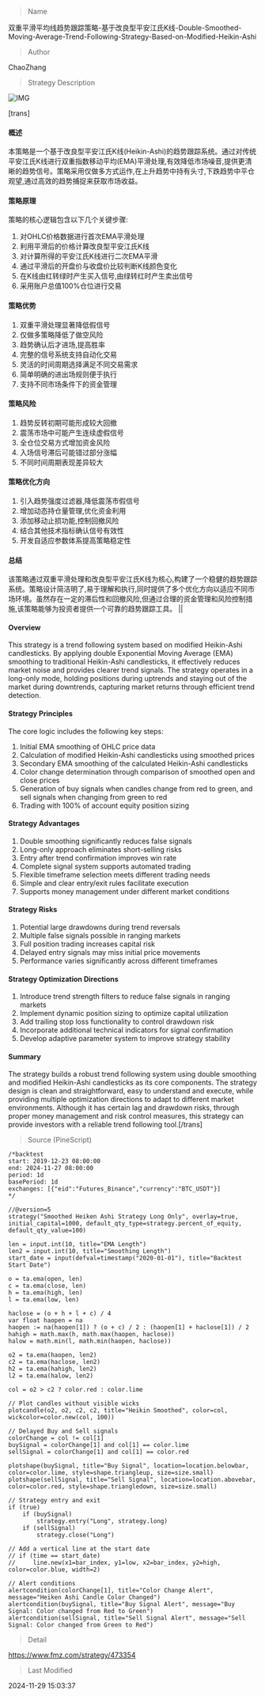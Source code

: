 
> Name

双重平滑平均线趋势跟踪策略-基于改良型平安江氏K线-Double-Smoothed-Moving-Average-Trend-Following-Strategy-Based-on-Modified-Heikin-Ashi

> Author

ChaoZhang

> Strategy Description

![IMG](https://www.fmz.com/upload/asset/19feea8a444a60a8389.png)

[trans]
#### 概述
本策略是一个基于改良型平安江氏K线(Heikin-Ashi)的趋势跟踪系统。通过对传统平安江氏K线进行双重指数移动平均(EMA)平滑处理,有效降低市场噪音,提供更清晰的趋势信号。策略采用仅做多方式运作,在上升趋势中持有头寸,下跌趋势中平仓观望,通过高效的趋势捕捉来获取市场收益。

#### 策略原理
策略的核心逻辑包含以下几个关键步骤:
1. 对OHLC价格数据进行首次EMA平滑处理
2. 利用平滑后的价格计算改良型平安江氏K线
3. 对计算所得的平安江氏K线进行二次EMA平滑
4. 通过平滑后的开盘价与收盘价比较判断K线颜色变化
5. 在K线由红转绿时产生买入信号,由绿转红时产生卖出信号
6. 采用账户总值100%仓位进行交易

#### 策略优势
1. 双重平滑处理显著降低假信号
2. 仅做多策略降低了做空风险
3. 趋势确认后才进场,提高胜率
4. 完整的信号系统支持自动化交易
5. 灵活的时间周期选择满足不同交易需求
6. 简单明确的进出场规则便于执行
7. 支持不同市场条件下的资金管理

#### 策略风险
1. 趋势反转初期可能形成较大回撤
2. 震荡市场中可能产生连续虚假信号
3. 全仓位交易方式增加资金风险
4. 入场信号滞后可能错过部分涨幅
5. 不同时间周期表现差异较大

#### 策略优化方向
1. 引入趋势强度过滤器,降低震荡市假信号
2. 增加动态持仓量管理,优化资金利用
3. 添加移动止损功能,控制回撤风险
4. 结合其他技术指标确认信号有效性
5. 开发自适应参数体系提高策略稳定性

#### 总结
该策略通过双重平滑处理和改良型平安江氏K线为核心,构建了一个稳健的趋势跟踪系统。策略设计简洁明了,易于理解和执行,同时提供了多个优化方向以适应不同市场环境。虽然存在一定的滞后性和回撤风险,但通过合理的资金管理和风险控制措施,该策略能够为投资者提供一个可靠的趋势跟踪工具。 || 

#### Overview
This strategy is a trend following system based on modified Heikin-Ashi candlesticks. By applying double Exponential Moving Average (EMA) smoothing to traditional Heikin-Ashi candlesticks, it effectively reduces market noise and provides clearer trend signals. The strategy operates in a long-only mode, holding positions during uptrends and staying out of the market during downtrends, capturing market returns through efficient trend detection.

#### Strategy Principles
The core logic includes the following key steps:
1. Initial EMA smoothing of OHLC price data
2. Calculation of modified Heikin-Ashi candlesticks using smoothed prices
3. Secondary EMA smoothing of the calculated Heikin-Ashi candlesticks
4. Color change determination through comparison of smoothed open and close prices
5. Generation of buy signals when candles change from red to green, and sell signals when changing from green to red
6. Trading with 100% of account equity position sizing

#### Strategy Advantages
1. Double smoothing significantly reduces false signals
2. Long-only approach eliminates short-selling risks
3. Entry after trend confirmation improves win rate
4. Complete signal system supports automated trading
5. Flexible timeframe selection meets different trading needs
6. Simple and clear entry/exit rules facilitate execution
7. Supports money management under different market conditions

#### Strategy Risks
1. Potential large drawdowns during trend reversals
2. Multiple false signals possible in ranging markets
3. Full position trading increases capital risk
4. Delayed entry signals may miss initial price movements
5. Performance varies significantly across different timeframes

#### Strategy Optimization Directions
1. Introduce trend strength filters to reduce false signals in ranging markets
2. Implement dynamic position sizing to optimize capital utilization
3. Add trailing stop loss functionality to control drawdown risk
4. Incorporate additional technical indicators for signal confirmation
5. Develop adaptive parameter system to improve strategy stability

#### Summary
The strategy builds a robust trend following system using double smoothing and modified Heikin-Ashi candlesticks as its core components. The strategy design is clean and straightforward, easy to understand and execute, while providing multiple optimization directions to adapt to different market environments. Although it has certain lag and drawdown risks, through proper money management and risk control measures, this strategy can provide investors with a reliable trend following tool.[/trans]



> Source (PineScript)

``` pinescript
/*backtest
start: 2019-12-23 08:00:00
end: 2024-11-27 08:00:00
period: 1d
basePeriod: 1d
exchanges: [{"eid":"Futures_Binance","currency":"BTC_USDT"}]
*/

//@version=5
strategy("Smoothed Heiken Ashi Strategy Long Only", overlay=true, initial_capital=1000, default_qty_type=strategy.percent_of_equity, default_qty_value=100)

len = input.int(10, title="EMA Length")
len2 = input.int(10, title="Smoothing Length")
start_date = input(defval=timestamp("2020-01-01"), title="Backtest Start Date")

o = ta.ema(open, len)
c = ta.ema(close, len)
h = ta.ema(high, len)
l = ta.ema(low, len)

haclose = (o + h + l + c) / 4
var float haopen = na
haopen := na(haopen[1]) ? (o + c) / 2 : (haopen[1] + haclose[1]) / 2
hahigh = math.max(h, math.max(haopen, haclose))
halow = math.min(l, math.min(haopen, haclose))

o2 = ta.ema(haopen, len2)
c2 = ta.ema(haclose, len2)
h2 = ta.ema(hahigh, len2)
l2 = ta.ema(halow, len2)

col = o2 > c2 ? color.red : color.lime

// Plot candles without visible wicks
plotcandle(o2, o2, c2, c2, title="Heikin Smoothed", color=col, wickcolor=color.new(col, 100))

// Delayed Buy and Sell signals
colorChange = col != col[1]
buySignal = colorChange[1] and col[1] == color.lime
sellSignal = colorChange[1] and col[1] == color.red

plotshape(buySignal, title="Buy Signal", location=location.belowbar, color=color.lime, style=shape.triangleup, size=size.small)
plotshape(sellSignal, title="Sell Signal", location=location.abovebar, color=color.red, style=shape.triangledown, size=size.small)

// Strategy entry and exit
if (true)
    if (buySignal)
        strategy.entry("Long", strategy.long)
    if (sellSignal)
        strategy.close("Long")

// Add a vertical line at the start date
// if (time == start_date)
//     line.new(x1=bar_index, y1=low, x2=bar_index, y2=high, color=color.blue, width=2)

// Alert conditions
alertcondition(colorChange[1], title="Color Change Alert", message="Heiken Ashi Candle Color Changed")
alertcondition(buySignal, title="Buy Signal Alert", message="Buy Signal: Color changed from Red to Green")
alertcondition(sellSignal, title="Sell Signal Alert", message="Sell Signal: Color changed from Green to Red")
```

> Detail

https://www.fmz.com/strategy/473354

> Last Modified

2024-11-29 15:03:37
